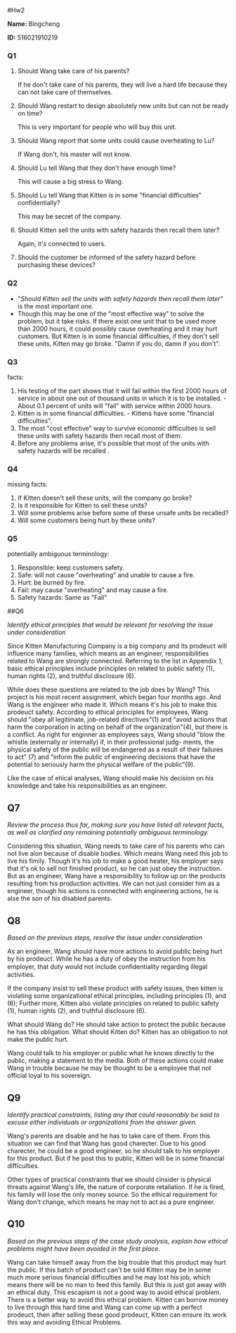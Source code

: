 #Hw2

**Name:** Bingcheng

**ID:** 516021910219

### Q1

1. Should Wang take care of his parents?

   If he don't take care of his parents, they will live a hard life because they can not take care of themselves.

2. Should Wang restart to design absolutely new units but can not be ready on time?

   This is very important for people who will buy this unit. 

3. Should Wang report that some units could cause overheating to Lu?

   If Wang don't, his master will not know.

4. Should Lu tell Wang that they don't have enough time?

   This will cause a big stress to Wang.

5. Should Lu tell Wang that Kitten is in some "financial difficulties" confidentially?

   This may be secret of the company.

6. Should Kitten sell the units with safety hazards then recall them later?

   Again, it's connected to users.

7. Should the customer be informed of the safety hazard before purchasing these devices?

### Q2 

- "*Should Kitten sell the units with safety hazards then recall them later*" is the most important one. 
- Though this may be one of the "most effective way" to solve the problem, but it take risks. If there exist one unit that to be used more than 2000 hours, it could possibly cause overheating and it may hurt customers. But Kitten is in some financial difficulties, if they don't sell these units, Kitten may go broke. "Damn if you do, damn if you don't".

### Q3

 facts:

1. His testing of the part shows that it will fail within the first 2000 hours of service in about one out of thousand units in which it is to be installed. - About 0.1 percent of units will "fail" with service within 2000 hours.
2. Kitten is in some financial difficulties. - Kittens have some "financial difficulties".
3. The most "cost effective" way to survive economic difficulties is sell these units with safety hazards then recall most of them. 
4. Before any problems arise, it's possible that most of the units with safety hazards will be recalled . 

### Q4

missing facts:

1. If Kitten doesn't sell these units, will the company go broke?
2. Is it responsible for Kitten to sell these units?
3. Will some problems arise before some of these unsafe units be recalled?
4. Will some customers being hurt by these units?

### Q5

potentially ambiguous terminology:

1. Responsible: keep customers safety.
2. Safe: will not cause "overheating" and unable to cause a fire.
3. Hurt: be burned by fire.
4. Fail: may cause "overheating" and may cause a fire.
5. Safety hazards: Same as "Fail"

##Q6

*Identify ethical principles that would be relevant for resolving the issue under consideration*

Since Kitten Manufacturing Company is a big company and its prodeuct will influence many families, which means as an engineer, responsibilities related to Wang are strongly connected. Referring to the list in Appendix 1, basic ethical principles include principles on related to public safety (1), human rights (2), and truthful disclosure (6). 

While does these questions are related to the job does by Wang? This project is his most recent assignment, which began four months ago. And Wang is the engineer who made it. Which means it's his job to make this prodeuct safety. According to ethical principles for employees, Wang should "obey all legitimate, job-related directives"(1) and "avoid actions that harm the corporation in acting on behalf of the organization"(4), but there is a conflict. As right for enginner as employees says, Wang should "blow the whistle (externally or internally) if, in their professional judg- ments, the physical safety of the public will be endangered as a result of their failures to act" (7) and "inform the public of engineering decisions that have the potential to seriously harm the physical welfare of the public"(9). 

Like the case of ehical analyses, Wang should make his decision on his knowledge and take his responsibilities as an engineer.

## Q7

*Review the process thus far, making sure you have listed all relevant facts, as well as clarified any remaining potentially ambiguous terminology.*

Considering this situation, Wang needs to take care of his parents who can not live alon because of disable bodies. Which means Wang need this job to live his fimily. Though it's his job to make a good heater, his employer says that it's ok to sell not finished product, so he can just obey the instruction. But as an engineer, Wang have a responsibility to follow up on the products resulting from his  production activities. We can not just consider him as a engineer, though his actions is connected with engineering actions, he is alse the son of his disabled parents.

## Q8

*Based on the previous steps, resolve the issue under consideration*

As an engineer, Wang should have more actions to avoid public being hurt by his prodeuct. While he has a duty of obey the instruction from his employer, that duty would not include conﬁdentiality regarding illegal activities. 

If the company insist to sell these product with safety issues, then kitten is violating some organizational ethical principles, including principles (1), and (6); Further more, Kitten also violate principles on related to public safety (1), human rights (2), and truthful disclosure (6). 

What should Wang do? He should take action to protect the public because he has this obligation. What should Kitten do? Kitten has an obligation to not make the public hurt.

Wang could talk to his employer or public what he knows directly to the public, making a statement to the media. Both of these actions could make Wang in trouble because he may be thought to  be a employee that not official loyal to his sovereign. 

## Q9

*Identify practical constraints, listing any that could reasonably be said to excuse either individuals or organizations from the answer given.*

Wang's parents are disable and he has to take care of them. From this situation we can find that Wang has good charecter. Due to his good charecter, he could be a good engineer, so he should talk to his employer for this product. But if he post this to public, Kitten will be in some financial difficulties.

Other types of practical constraints that we should cinsider is physical threats against Wang's life, the nature of corporate retaliation. If he is fired, his family will lose the only money source. So the ethical requirement for Wang don't change, which means he may not to act as a pure engineer.

## Q10

*Based on the previous steps of the case study analysis, explain how ethical problems might have been avoided in the first place.*

Wang can take himself away from the big trouble that this product may hurt the public. If this batch of product can't be sold Kitten may be in some much more serious financial difficulties and he may lost his job, which means there will be no man to feed this family. But this is just got away with an ethical duty. This escapism is not a good way to avoid ethical problem. There is a better way to avoid this ethical problem. Kitten can borrow money to live through this hard time and Wang can come up with a perfect prodeuct, then after selling these good prodeuct, Kitten can ensure its work this way and avoiding Ethical Problems.